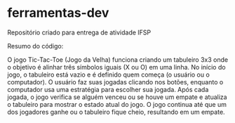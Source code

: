 # ferramentas-dev
Repositório criado para entrega de atividade IFSP

Resumo do código:

O jogo Tic-Tac-Toe (Jogo da Velha) funciona criando um tabuleiro 3x3 onde o objetivo é alinhar três símbolos iguais (X ou O) em uma linha. No início do jogo, o tabuleiro está vazio e é definido quem começa (o usuário ou o computador). O usuário faz suas jogadas clicando nos botões, enquanto o computador usa uma estratégia para escolher sua jogada. Após cada jogada, o jogo verifica se alguém venceu ou se houve um empate e atualiza o tabuleiro para mostrar o estado atual do jogo. O jogo continua até que um dos jogadores ganhe ou o tabuleiro fique cheio, resultando em um empate.
